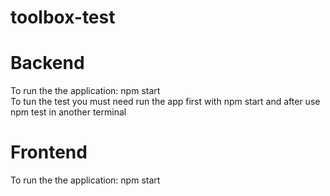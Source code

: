# toolbox-test

# Backend
To run the the application: npm start<br/>
To tun the test you must need run the app first with npm start and after use npm test in another terminal


# Frontend
To run the the application: npm start
